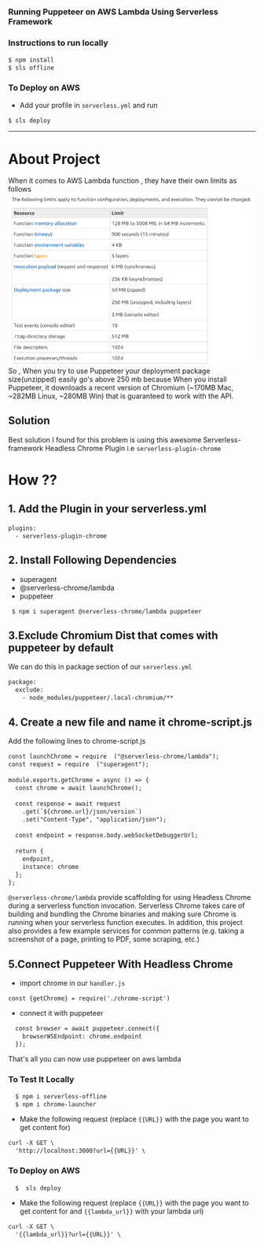 <!--
title: 'Running Puppeteer on AWS Lambda'
description: 'This example shows you how to run Puppeteer on AWS Lambda'
framework: v1
platform: AWS
language: nodeJS
authorLink: 'https://github.com/emaildano'
authorName: 'Daniel Olson'
authorAvatar: 'https://avatars3.githubusercontent.com/u/1872327?v=4&s=140'
-->

### Running Puppeteer on AWS Lambda Using Serverless Framework

### Instructions to run locally 

```
$ npm install 
$ sls offline 
```

### To Deploy on AWS 

- Add your profile in `serverless.yml` and run

```
$ sls deploy
```
___________
# About Project 

When it comes to AWS Lambda function , they have their own limits as follows
![AWS Limits](./images/aws_limits.png)
So , When you try to use Puppeteer your deployment package size(unzipped)  easily go's above 250 mb because When you install Puppeteer, it downloads a recent version of Chromium (~170MB Mac, ~282MB Linux, ~280MB Win) that is guaranteed to work with the API.

## Solution 

Best solution I found for this problem is using this awesome Serverless-framework Headless Chrome Plugin i.e 
`serverless-plugin-chrome`

# How ??

## 1. Add the Plugin in your serverless.yml

```
plugins:
  - serverless-plugin-chrome
```

## 2. Install Following Dependencies 

- superagent 
- @serverless-chrome/lambda 
- puppeteer 

```
 $ npm i superagent @serverless-chrome/lambda puppeteer 
```

## 3.Exclude Chromium Dist that comes with puppeteer by default

We can do this in package section of our `serverless.yml`

```
package:
  exclude:
    - node_modules/puppeteer/.local-chromium/**
```


## 4. Create a new file and name it chrome-script.js

Add the following lines to chrome-script.js

```
const launchChrome = require  ("@serverless-chrome/lambda");
const request = require  ("superagent");

module.exports.getChrome = async () => {
  const chrome = await launchChrome();

  const response = await request
    .get(`${chrome.url}/json/version`)
    .set("Content-Type", "application/json");

  const endpoint = response.body.webSocketDebuggerUrl;

  return {
    endpoint,
    instance: chrome
  };
};
```

`@serverless-chrome/lambda` provide scaffolding for using Headless Chrome during a serverless function invocation. Serverless Chrome takes care of building and bundling the Chrome binaries and making sure Chrome is running when your serverless function executes. In addition, this project also provides a few example services for common patterns (e.g. taking a screenshot of a page, printing to PDF, some scraping, etc.)


## 5.Connect Puppeteer With Headless Chrome

- import chrome in our `handler.js`

```
const {getChrome} = require('./chrome-script')
```

- connect it with puppeteer 

```
  const browser = await puppeteer.connect({
    browserWSEndpoint: chrome.endpoint
  });
```

That's all you can now use puppeteer on aws lambda 


### To Test It Locally 

```
  $ npm i serverless-offline
  $ npm i chrome-launcher
```

- Make the following request (replace `{{URL}}` with the page you want to get content for)

```
curl -X GET \
  'http://localhost:3000?url={{URL}}' \
```



### To Deploy on AWS

```
  $  sls deploy
```

- Make the following request (replace `{{URL}}` with the page you want to get content for and `{{lambda_url}}` with your lambda url)

```
curl -X GET \
  '{{lambda_url}}?url={{URL}}' \
```




